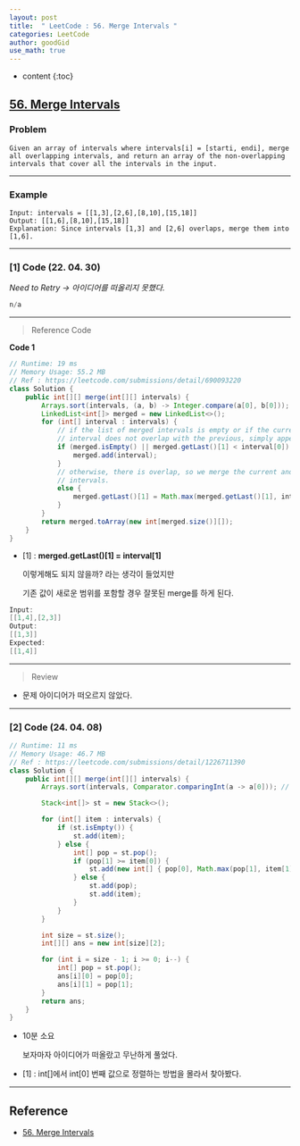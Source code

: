 ```yaml
---
layout: post
title:  " LeetCode : 56. Merge Intervals "
categories: LeetCode
author: goodGid
use_math: true
---
```

* content
{:toc}

## [56. Merge Intervals](https://leetcode.com/problems/merge-intervals)

### Problem

```
Given an array of intervals where intervals[i] = [starti, endi], merge all overlapping intervals, and return an array of the non-overlapping intervals that cover all the intervals in the input.
```


---

### Example

```
Input: intervals = [[1,3],[2,6],[8,10],[15,18]]
Output: [[1,6],[8,10],[15,18]]
Explanation: Since intervals [1,3] and [2,6] overlaps, merge them into [1,6].
```

---

### [1] Code (22. 04. 30)

*Need to Retry -> 아이디어를 떠올리지 못했다.*

``` java
n/a
```

---

> Reference Code

**Code 1**

``` java
// Runtime: 19 ms
// Memory Usage: 55.2 MB
// Ref : https://leetcode.com/submissions/detail/690093220
class Solution {
    public int[][] merge(int[][] intervals) {
        Arrays.sort(intervals, (a, b) -> Integer.compare(a[0], b[0]));
        LinkedList<int[]> merged = new LinkedList<>();
        for (int[] interval : intervals) {
            // if the list of merged intervals is empty or if the current
            // interval does not overlap with the previous, simply append it.
            if (merged.isEmpty() || merged.getLast()[1] < interval[0]) {
                merged.add(interval);
            }
            // otherwise, there is overlap, so we merge the current and previous
            // intervals.
            else {
                merged.getLast()[1] = Math.max(merged.getLast()[1], interval[1]); // [1]
            }
        }
        return merged.toArray(new int[merged.size()][]);
    }
}
```

* [1] : **merged.getLast()[1] = interval[1]** 

  이렇게해도 되지 않을까? 라는 생각이 들었지만

  기존 값이 새로운 범위를 포함할 경우 잘못된 merge를 하게 된다.

``` java
Input:
[[1,4],[2,3]]
Output:
[[1,3]]
Expected:
[[1,4]]
```

---

> Review

* 문제 아이디어가 떠오르지 않았다.

---

### [2] Code (24. 04. 08)

``` java
// Runtime: 11 ms
// Memory Usage: 46.7 MB
// Ref : https://leetcode.com/submissions/detail/1226711390
class Solution {
    public int[][] merge(int[][] intervals) {
        Arrays.sort(intervals, Comparator.comparingInt(a -> a[0])); // [1]

        Stack<int[]> st = new Stack<>();

        for (int[] item : intervals) {
            if (st.isEmpty()) {
                st.add(item);
            } else {
                int[] pop = st.pop();
                if (pop[1] >= item[0]) {
                    st.add(new int[] { pop[0], Math.max(pop[1], item[1]) });
                } else {
                    st.add(pop);
                    st.add(item);
                }
            }
        }

        int size = st.size();
        int[][] ans = new int[size][2];

        for (int i = size - 1; i >= 0; i--) {
            int[] pop = st.pop();
            ans[i][0] = pop[0];
            ans[i][1] = pop[1];
        }
        return ans;
    }
}
```

* 10분 소요

  보자마자 아이디어가 떠올랐고 무난하게 풀었다.

* [1] : int[]에서 int[0] 번째 값으로 정렬하는 방법을 몰라서 찾아봤다.

---

## Reference

* [56. Merge Intervals](https://leetcode.com/problems/merge-intervals)